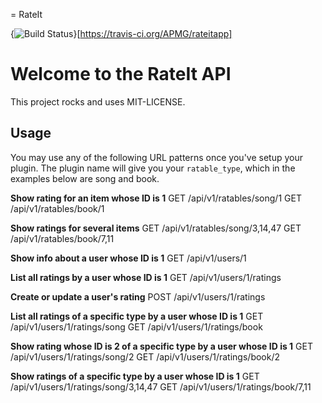 = RateIt

{<img src="https://travis-ci.org/APMG/rateitapp.svg?branch=master" alt="Build Status" />}[https://travis-ci.org/APMG/rateitapp]

# Welcome to the RateIt API

This project rocks and uses MIT-LICENSE.

## Usage

You may use any of the following URL patterns once you've setup your plugin. The plugin
name will give you your `ratable_type`, which in the examples below are song and book.

**Show rating for an item whose ID is 1**
  GET /api/v1/ratables/song/1
  GET /api/v1/ratables/book/1

**Show ratings for several items**
  GET /api/v1/ratables/song/3,14,47
  GET /api/v1/ratables/book/7,11

**Show info about a user whose ID is 1**
  GET /api/v1/users/1

**List all ratings by a user whose ID is 1**
  GET /api/v1/users/1/ratings

**Create or update a user's rating**
  POST /api/v1/users/1/ratings

**List all ratings of a specific type by a user whose ID is 1**
  GET /api/v1/users/1/ratings/song
  GET /api/v1/users/1/ratings/book

**Show rating whose ID is 2 of a specific type by a user whose ID is 1**
  GET /api/v1/users/1/ratings/song/2
  GET /api/v1/users/1/ratings/book/2

**Show ratings of a specific type by a user whose ID is 1**
  GET /api/v1/users/1/ratings/song/3,14,47
  GET /api/v1/users/1/ratings/book/7,11
